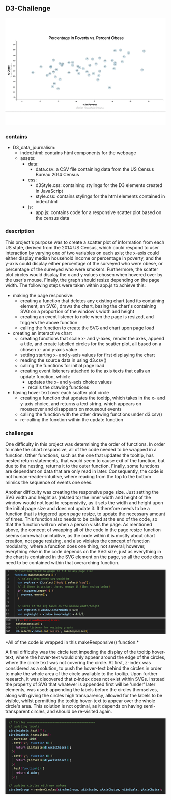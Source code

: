 ## D3-Challenge

![Example Display](images/graphLoop.gif)

### contains
- D3_data_journalism:
    - index.html: contains html components for the webpage
    - assets:
        - data:
            - data.csv: a CSV file containing data from the US Census Bureau 2014 Census
        - css:
            - d3Style.css: containing stylings for the D3 elements created in JavaScript
            - style.css: contains stylings for the html elements contained in index.html
        - js:
            - app.js: contains code for a responsive scatter plot based on the census data
### description

This project's purpose was to create a scatter plot of information from each US state, derived from the 2014 US Census, which could respond to user interaction by varying one of two variables on each axis; the x-axis could either display median household income or percentage in poverty, and the y-axis could display either percentage of the surveyed who were obese, or percentage of the surveyed who were smokers. Furthermore, the scatter plot circles would display the x and y values chosen when hovered over by the user's mouse. Finally, the graph should resize depending on the page width. The following steps were taken within app.js to achieve this:

- making the page responsive:
    - creating a function that deletes any existing chart (and its containing element, an SVG), draws the chart, basing the chart's containing SVG on a proportion of the window's width and height
    - creating an event listener to note when the page is resized, and triggers the above function
    - calling the function to create the SVG and chart upon page load
- creating an interactive chart
    - creating functions that scale x- and y-axes, render the axes, append a title, and create labelled circles for the scatter plot, all based on a chosen x- and y-axis value
    - setting starting x- and y-axis values for first displaying the chart
    - reading the source data in using d3.csv()
    - calling the functions for initial page load
    - creating event listeners attached to the axis texts that calls an update function, which:
        - updates the x- and y-axis choice values
        - recalls the drawing functions
- having hover text over each scatter plot circle
    - creating a function that updates the tooltip, which takes in the x- and y-axis choice, and returns a text string, which appears on mouseover and disappears on mouseout events
    - calling the function with the other drawing functions under d3.csv()
    - re-calling the function within the update function

### challenges

One difficulty in this project was determining the order of functions. In order to make the chart responsive, all of the code needed to be wrapped in a function. Other functions, such as the one that updates the tooltip, has nested return statements, that would seem to cause exit of the function, but due to the nesting, returns it to the outer function. Finally, some functions are dependant on data that are only read in later. Consequently, the code is not human-reader-intuitive, where reading from the top to the bottom mimics the sequence of events one sees. 

Another difficulty was creating the responsive page size. Just setting the SVG width and height as (related to) the inner width and height of the window would not lead to responsivity, as it sets the width and height upon the initial page size and does not update it. It therefore needs to be a function that is triggered upon page resize, to update the necessary amount of times. This function also needs to be called at the end of the code, so that the function will run when a person visits the page. As mentioned above, the concept of wrapping all of the code in the page resize function seems somewhat unintuitive, as the code within it is mostly about chart creation, not page resizing, and also violates the concept of function modularity, where a function does one thing, not several; however, everything else in the code depends on the SVG size, just as everything in the chart is contained in the SVG element on the page, so all the code does need to be contained within that overarching function.

<p align="left">
  <img width="800" src="/images/startMakeResponsive.png" alt='Start of Make Responsive Function'>
  <img width="800" src="/images/endMakeResponsive.png" alt='End of Make Responsive Function'>
</p>
<!-- 
![Start of Make Responsive Function](/images/startMakeResponsive.png)
![End of Make Responsive Function](/images/endMakeResponsive.png) -->
*All of the code is wrapped in this makeResponsive() function.*


A final difficulty was the circle text impeding the display of the tooltip hover-text, where the hover-text would only appear around the edge of the circles, where the circle text was not covering the circle. At first, z-index was considered as a solution, to push the hover-text behind the circles in order to make the whole area of the circle available to the tooltip. Upon further research, it was discovered that z-index does not exist within SVGs. Instead the property of SVG that whatever is appended first will be 'under' later elements, was used: appending the labels before the circles themselves, along with giving the circles high transparency, allowed for the labels to be visible, whilst permitting the tooltip hover-text to appear over the whole circle's area. This solution is not optimal, as it depends on having semi-transparent circles, and should be re-visited again. 

![Circle labels appended first, then Circles themselves](/images/circlesOrder.png)